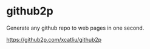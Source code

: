 # github2p

Generate any github repo to web pages in one second.

https://github2p.com/xcatliu/github2p
